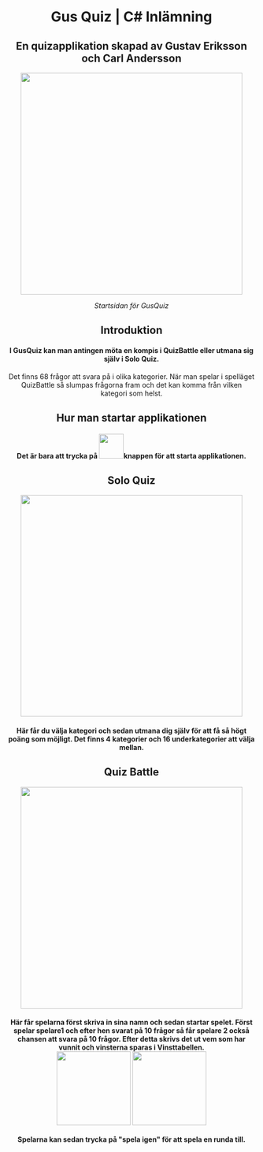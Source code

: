 <h1 align="center">Gus Quiz | C# Inlämning</h1>
<h2 align="center">En quizapplikation skapad av Gustav Eriksson och Carl Andersson</h2>
<div align="center">
  <img src="https://i.gyazo.com/004083b46d9c8f271c35b5701f4205e4.png" width="450px"></img>
</div>
<p align="center" ><em>Startsidan för GusQuiz</em></p>

<h2 align="center">Introduktion</h1>
<h4 align="center">I GusQuiz kan man antingen möta en kompis i QuizBattle eller utmana sig själv i Solo Quiz.</h3>
<p align="center">Det finns 68 frågor att svara på i olika kategorier. När man spelar i spelläget QuizBattle så slumpas frågorna fram och det kan komma från vilken kategori som helst.</p>

<h2 align="center">Hur man startar applikationen</h1>
<h4 align="center">Det är bara att trycka på <img src="https://i.gyazo.com/a95458492991cd84f662451aaa52b27e.png" width="50px"></img>knappen för att starta applikationen. </h3>

<h2 align="center">Solo Quiz</h2>
<div align="center">
  <img src="https://i.gyazo.com/f7c713380423ded956e5710197867130.png" width="450px"></img>
</div>
<h4 align="center">Här får du välja kategori och sedan utmana dig själv för att få så högt poäng som möjligt. Det finns 4 kategorier och 16 underkategorier att välja mellan.</h4>

<h2 align="center">Quiz Battle</h2>
<div align="center">
  <img src="https://i.gyazo.com/cde2ce652822777b06e6518c14026f77.png" width="450px"></img>
</div>
<h4 align="center">Här får spelarna först skriva in sina namn och sedan startar spelet. Först spelar spelare1 och efter hen svarat på 10 frågor så får spelare 2 också chansen att svara på 10 frågor. Efter detta skrivs det ut vem som har vunnit och vinsterna sparas i Vinsttabellen. <br/>
<div align="center">
  <img src="https://i.gyazo.com/780ece3b15d016b66e48487cebdd546c.png" width="150px"> <img src="https://i.gyazo.com/ae3c64b17b08f92dc76f6c654a938b89.png" width="150px">
</div>
  <br/>Spelarna kan sedan trycka på "spela igen" för att spela en runda till.</h4>
